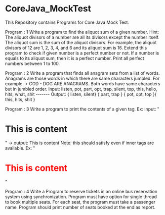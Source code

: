 # CoreJava_MockTest
This Repository contains Programs for Core Java Mock Test.

Program : 1
Write a program to find the aliquot sum of a given number.  Hint: The aliquot divisors of a number are all its divisors except the number itself. The aliquot sum is the sum of the aliquot divisors. For example, the aliquot divisors of 12 are 1, 2, 3, 4, and 6 and its aliquot sum is 16. Extend this program to check if given number is a perfect number or not. If a number is equals to its aliquot sum, then it is a perfect number. Print all perfect numbers between 1 to 100.  
 
Program : 2
Write a program that finds all anagram sets from a list of words. Anagrams are those words in which there are same characters jumbled. For example -> GOD - DOG ARE ANAGRAMS. Both words have same characters but in jumbled order.    Input: listen, pot, part, opt, trap, silent, top, this, hello, hits, what, shit -------    Output: { listen, silent} { part, trap } { pot, opt, top }{ this, hits, shit } 

Program : 3
Write a program to print the contents of a given tag. Ex: Input: "<h1> This is content </h1>" -> output: This is content    Note: this should satisfy even if inner tags are available. Ex: "<h1><font color=red> This is content  </font></h1>"   

Program : 4
Write a Program to reserve tickets in an online bus reservation system using synchronization. Program must have option for single thread to book multiple seats. For each seat, the program must take a passenger name. Program should print number of seats booked at the end as report.
